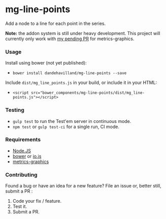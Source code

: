 # mg-line-points
Add a node to a line for each point in the series.

**Note:** the addon system is still under heavy development. This project will currently only work with [my pending PR](https://github.com/mozilla/metrics-graphics/pull/351) for metrics-graphics.

### Usage

Install using bower (not yet published):

- `bower install dandehavilland/mg-line-points --save`

Include `dist/mg_line_points.js` in your build, or include it in your HTML:

- `<script src="bower_components/mg-line-points/dist/mg_line-points.js"></script>`

### Testing

- `gulp test` to run the Test'em server in continuous mode.
- `npm test` or `gulp test-ci` for a single run, CI mode.


### Requirements

- [Node.JS](http://nodejs.org/)
- [bower](http://bower.io) or [io.js](https://iojs.org/)
- [metrics-graphics](http://metricsgraphicsjs.org/)

### Contributing

Found a bug or have an idea for a new feature? File an issue or, better still, submit a PR :

1. Code your fix / feature.
2. Test it.
3. Submit a PR.

